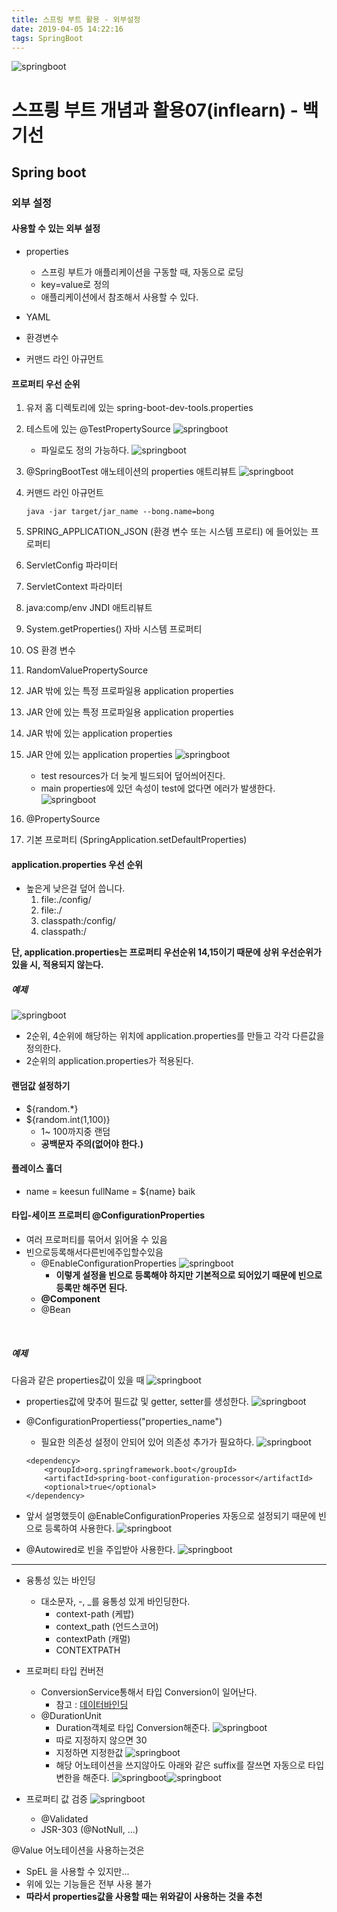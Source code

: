 ```yaml
---
title: 스프링 부트 활용 - 외부설정
date: 2019-04-05 14:22:16
tags: SpringBoot
---
```

![springboot](/images/springboot_logo.png)
# 스프릥 부트 개념과 활용07(inflearn) - 백기선 
## Spring boot

### 외부 설정
#### 사용할 수 있는 외부 설정
- properties
    - 스프링 부트가 애플리케이션을 구동할 때, 자동으로 로딩 
    - key=value로 정의
    - 애플리케이션에서 참조해서 사용할 수 있다.
        
- YAML
- 환경변수
- 커맨드 라인 아규먼트

#### 프로퍼티 우선 순위
1. 유저 홈 디렉토리에 있는 spring-boot-dev-tools.properties
2. 테스트에 있는 @TestPropertySource
    ![springboot](/images/springboot/springboot07-4.png)
    - 파일로도 정의 가능하다.
    ![springboot](/images/springboot/springboot07-6.png)
3. @SpringBootTest 애노테이션의 properties 애트리뷰트
    ![springboot](/images/springboot/springboot07-3.png)
    
4. 커맨드 라인 아규먼트
    ```
    java -jar target/jar_name --bong.name=bong
    ```
5. SPRING_APPLICATION_JSON (환경 변수 또는 시스템 프로티) 에 들어있는 프로퍼티
6. ServletConfig 파라미터
7. ServletContext 파라미터
8. java:comp/env JNDI 애트리뷰트
9. System.getProperties() 자바 시스템 프로퍼티
10. OS 환경 변수
11. RandomValuePropertySource
12. JAR 밖에 있는 특정 프로파일용 application properties
13. JAR 안에 있는 특정 프로파일용 application properties
14. JAR 밖에 있는 application properties
15. JAR 안에 있는 application properties
    ![springboot](/images/springboot/springboot07-1.png)
    - test resources가 더 늦게 빌드되어 덮어씌어진다.
    - main properties에 있던 속성이 test에 없다면 에러가 발생한다.
    ![springboot](/images/springboot/springboot07-2.png)
16. @PropertySource
17. 기본 프로퍼티 (SpringApplication.setDefaultProperties)

#### application.properties 우선 순위 
- 높은게 낮은걸 덮어 씁니다. 
    1. file:./config/
    2. file:./
    3. classpath:/config/
    4. classpath:/

**단, application.properties는 프로퍼티 우선순위 14,15이기 때문에 상위 우선순위가 있을 시, 적용되지 않는다.**
<br>
##### 예제
![springboot](/images/springboot/springboot07-7.png)
- 2순위, 4순위에 해당하는 위치에 application.properties를 만들고 각각 다른값을 정의한다.
- 2순위의 application.properties가 적용된다.

#### 랜덤값 설정하기
- ${random.*}
- ${random.int(1,100)}
    - 1~ 100까지중 랜덤
    - **공백문자 주의(없어야 한다.)**

#### 플레이스 홀더
- name = keesun
fullName = ${name} baik

#### 타입-세이프 프로퍼티 @ConfigurationProperties
- 여러 프로퍼티를 묶어서 읽어올 수 있음
- 빈으로등록해서다른빈에주입할수있음
    - @EnableConfigurationProperties
        ![springboot](/images/springboot/springboot07-10.png)
        - **이렇게 설정을 빈으로 등록해야 하지만 기본적으로 되어있기 때문에 빈으로 등록만 해주면 된다.**
    - **@Component**
    - @Bean
<br>

##### 예제
다음과 같은 properties값이 있을 때
![springboot](/images/springboot/springboot07-11.png)

- properties값에 맞추어 필드값 및 getter, setter를 생성한다.
![springboot](/images/springboot/springboot07-9.png)

- @ConfigurationPropertiess("properties_name")
    - 필요한 의존성 설정이 안되어 있어 의존성 추가가 필요하다.
    ![springboot](/images/springboot/springboot07-8.png)
    ```
    <dependency>
    	<groupId>org.springframework.boot</groupId>
    	<artifactId>spring-boot-configuration-processor</artifactId>
    	<optional>true</optional>
    </dependency>
    ```
- 앞서 설명했듯이 @EnableConfigurationProperies 자동으로 설정되기 때문에 빈으로 등록하여 사용한다.
![springboot](/images/springboot/springboot07-12.png)

- @Autowired로 빈을 주입받아 사용한다.
![springboot](/images/springboot/springboot07-13.png)
---
    
- 융통성 있는 바인딩
    - 대소문자, -, _를 융통성 있게 바인딩한다.
        - context-path (케밥)
        - context_path (언드스코어)
        - contextPath (캐멀)
        - CONTEXTPATH

- 프로퍼티 타입 컨버전
    - ConversionService통해서 타입 Conversion이 일어난다.
        - 참고 : [데이터바인딩](https://cyr9210.github.io/2019/03/22/Spring/springframework-core03/)
    - @DurationUnit
        - Duration객체로 타입 Conversion해준다.
        ![springboot](/images/springboot/springboot07-14.png)
        - 따로 지정하지 않으면 30
        - 지정하면 지정한값
        ![springboot](/images/springboot/springboot07-15.png)
        - 해당 어노테이션을 쓰지않아도 아래와 같은 suffix를 잘쓰면 자동으로 타입 변한을 해준다.
        ![springboot](/images/springboot/springboot07-16.png)![springboot](/images/springboot/springboot07-17.png)
    
- 프로퍼티 값 검증
    ![springboot](/images/springboot/springboot07-19.png)
    - @Validated
    - JSR-303 (@NotNull, ...)

@Value 어노테이션을 사용하는것은 
- SpEL 을 사용할 수 있지만...
- 위에 있는 기능들은 전부 사용 불가
- **따라서 properties값을 사용할 때는 위와같이 사용하는 것을 추천**

